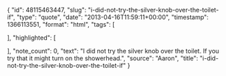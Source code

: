{
  "id": 48115463447,
  "slug": "i-did-not-try-the-silver-knob-over-the-toilet-if",
  "type": "quote",
  "date": "2013-04-16T11:59:11+00:00",
  "timestamp": 1366113551,
  "format": "html",
  "tags": [

  ],
  "highlighted": [

  ],
  "note_count": 0,
  "text": "I did not try the silver knob over the toilet. If you try that it might turn on the showerhead.",
  "source": "Aaron",
  "title": "i-did-not-try-the-silver-knob-over-the-toilet-if"
}

